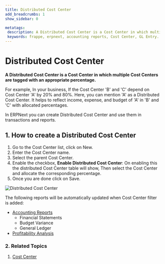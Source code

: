 ```yaml
---
title: Distributed Cost Center
add_breadcrumbs: 1
show_sidebar: 0

metatags:
 description: A Distributed Cost Center is a Cost Center in which multiple Cost Centers are tagged with an appropriate percentage.
 keywords: frappe, erpnext, accounting reports, Cost Center, GL Entry.
---
```


<!-- add-breadcrumbs -->
# Distributed Cost Center

**A Distributed Cost Center is a Cost Center in which multiple Cost Centers are tagged with an appropriate percentage.**

For example, In your business, If the Cost Center 'B' and 'C' depend on Cost Center 'A' by 20% and 80%. Here, you can mention 'A' as a Distributed Cost Center. It helps to reflect income, expense, and budget of 'A' in 'B' and 'C' with allocated percentages.

In ERPNext you can create Distributed Cost Center and use them in transactions and reports.

## 1. How to create a Distributed Cost Center
1. Go to the Cost Center list, click on New.
1. Enter the Cost Center name.
1. Select the parent Cost Center.
1. Enable the checkbox, **Enable Distributed Cost Center**: On enabling this the distributed Cost Center table will show, Then select the Cost Center and allocate the corresponding percentage.
1. Once you are done click on Save.

  <img class="screenshot" alt="Distributed Cost Center" src="{{docs_base_url}}/assets/img/accounts/distributed_cost_center.png">

The following reports will be automatically updated when Cost Center filter is added:

  * [Accounting Reports](/docs/user/manual/en/accounts/accounting-reports)
    * Financial Statements
    * Budget Variance
    * General Ledger
  * [Profitability Analysis](/docs/user/manual/en/accounts/articles/tracking-project-profitability-using-cost-center)

### 2. Related Topics
1. [Cost Center](/docs/user/manual/en/accounts/cost-center)
